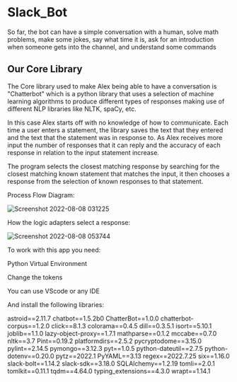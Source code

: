 # Slack_Bot

So far, the bot can have a simple conversation with a human, solve math problems, make some jokes, say what time it is, ask for an introduction when someone gets into the channel, and understand some commands


## Our Core Library
The Core library used to make Alex being able to have a conversation is "Chatterbot" which is a python library that uses a selection of machine learning algorithms to produce different types of responses making use of different NLP libraries like NLTK, spaCy, etc.


In this case Alex starts off with no knowledge of how to communicate. Each time a user enters a statement, the library saves the text that they entered and the text that the statement was in response to. As Alex receives more input the number of responses that it can reply and the accuracy of each response in relation to the input statement increase.


The program selects the closest matching response by searching for the closest matching known statement that matches the input, it then chooses a response from the selection of known responses to that statement.

Process Flow Diagram: 

![Screenshot 2022-08-08 031225](https://user-images.githubusercontent.com/95022282/183484355-a37e2ede-79b5-4044-a440-c5679a2e66ea.png)




How the logic adapters select a response: 


![Screenshot 2022-08-08 053744](https://user-images.githubusercontent.com/95022282/183484556-5cb8adbe-7e7e-4ce5-a5ef-418f9034bb45.png)



To work with this app you need:

Python Virtual Environment

Change the tokens

You can use VScode or any IDE

And install the following libraries:

astroid==2.11.7
chatbot==1.5.2b0
ChatterBot==1.0.0
chatterbot-corpus==1.2.0
click==8.1.3
colorama==0.4.5
dill==0.3.5.1
isort==5.10.1
joblib==1.1.0
lazy-object-proxy==1.7.1
mathparse==0.1.2
mccabe==0.7.0
nltk==3.7
Pint==0.19.2
platformdirs==2.5.2
pycryptodome==3.15.0
pylint==2.14.5
pymongo==3.12.3
pyt==1.0.5
python-dateutil==2.7.5
python-dotenv==0.20.0
pytz==2022.1
PyYAML==3.13
regex==2022.7.25
six==1.16.0
slack-bolt==1.14.2
slack-sdk==3.18.0
SQLAlchemy==1.2.19
tomli==2.0.1
tomlkit==0.11.1
tqdm==4.64.0
typing_extensions==4.3.0
wrapt==1.14.1
